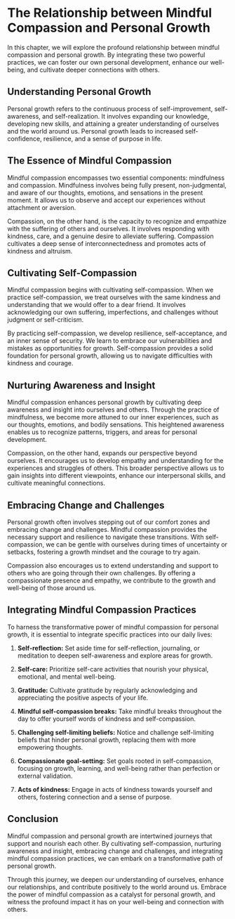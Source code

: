 The Relationship between Mindful Compassion and Personal Growth
==========================================================================

In this chapter, we will explore the profound relationship between mindful compassion and personal growth. By integrating these two powerful practices, we can foster our own personal development, enhance our well-being, and cultivate deeper connections with others.

Understanding Personal Growth
-----------------------------

Personal growth refers to the continuous process of self-improvement, self-awareness, and self-realization. It involves expanding our knowledge, developing new skills, and attaining a greater understanding of ourselves and the world around us. Personal growth leads to increased self-confidence, resilience, and a sense of purpose in life.

The Essence of Mindful Compassion
---------------------------------

Mindful compassion encompasses two essential components: mindfulness and compassion. Mindfulness involves being fully present, non-judgmental, and aware of our thoughts, emotions, and sensations in the present moment. It allows us to observe and accept our experiences without attachment or aversion.

Compassion, on the other hand, is the capacity to recognize and empathize with the suffering of others and ourselves. It involves responding with kindness, care, and a genuine desire to alleviate suffering. Compassion cultivates a deep sense of interconnectedness and promotes acts of kindness and altruism.

Cultivating Self-Compassion
---------------------------

Mindful compassion begins with cultivating self-compassion. When we practice self-compassion, we treat ourselves with the same kindness and understanding that we would offer to a dear friend. It involves acknowledging our own suffering, imperfections, and challenges without judgment or self-criticism.

By practicing self-compassion, we develop resilience, self-acceptance, and an inner sense of security. We learn to embrace our vulnerabilities and mistakes as opportunities for growth. Self-compassion provides a solid foundation for personal growth, allowing us to navigate difficulties with kindness and courage.

Nurturing Awareness and Insight
-------------------------------

Mindful compassion enhances personal growth by cultivating deep awareness and insight into ourselves and others. Through the practice of mindfulness, we become more attuned to our inner experiences, such as our thoughts, emotions, and bodily sensations. This heightened awareness enables us to recognize patterns, triggers, and areas for personal development.

Compassion, on the other hand, expands our perspective beyond ourselves. It encourages us to develop empathy and understanding for the experiences and struggles of others. This broader perspective allows us to gain insights into different viewpoints, enhance our interpersonal skills, and cultivate meaningful connections.

Embracing Change and Challenges
-------------------------------

Personal growth often involves stepping out of our comfort zones and embracing change and challenges. Mindful compassion provides the necessary support and resilience to navigate these transitions. With self-compassion, we can be gentle with ourselves during times of uncertainty or setbacks, fostering a growth mindset and the courage to try again.

Compassion also encourages us to extend understanding and support to others who are going through their own challenges. By offering a compassionate presence and empathy, we contribute to the growth and well-being of those around us.

Integrating Mindful Compassion Practices
----------------------------------------

To harness the transformative power of mindful compassion for personal growth, it is essential to integrate specific practices into our daily lives:

1. **Self-reflection:** Set aside time for self-reflection, journaling, or meditation to deepen self-awareness and explore areas for growth.

2. **Self-care:** Prioritize self-care activities that nourish your physical, emotional, and mental well-being.

3. **Gratitude:** Cultivate gratitude by regularly acknowledging and appreciating the positive aspects of your life.

4. **Mindful self-compassion breaks:** Take mindful breaks throughout the day to offer yourself words of kindness and self-compassion.

5. **Challenging self-limiting beliefs:** Notice and challenge self-limiting beliefs that hinder personal growth, replacing them with more empowering thoughts.

6. **Compassionate goal-setting:** Set goals rooted in self-compassion, focusing on growth, learning, and well-being rather than perfection or external validation.

7. **Acts of kindness:** Engage in acts of kindness towards yourself and others, fostering connection and a sense of purpose.

Conclusion
----------

Mindful compassion and personal growth are intertwined journeys that support and nourish each other. By cultivating self-compassion, nurturing awareness and insight, embracing change and challenges, and integrating mindful compassion practices, we can embark on a transformative path of personal growth.

Through this journey, we deepen our understanding of ourselves, enhance our relationships, and contribute positively to the world around us. Embrace the power of mindful compassion as a catalyst for personal growth, and witness the profound impact it has on your well-being and connection with others.

